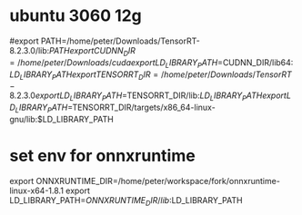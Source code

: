 

# ubuntu 3060 12g

#export PATH=/home/peter/Downloads/TensorRT-8.2.3.0/lib:$PATH
export CUDNN_DIR=/home/peter/Downloads/cuda
export LD_LIBRARY_PATH=$CUDNN_DIR/lib64:$LD_LIBRARY_PATH
export TENSORRT_DIR=/home/peter/Downloads/TensorRT-8.2.3.0
export LD_LIBRARY_PATH=$TENSORRT_DIR/lib:$LD_LIBRARY_PATH
export LD_LIBRARY_PATH=$TENSORRT_DIR/targets/x86_64-linux-gnu/lib:$LD_LIBRARY_PATH
# set env for onnxruntime
export ONNXRUNTIME_DIR=/home/peter/workspace/fork/onnxruntime-linux-x64-1.8.1
export LD_LIBRARY_PATH=$ONNXRUNTIME_DIR/lib:$LD_LIBRARY_PATH
